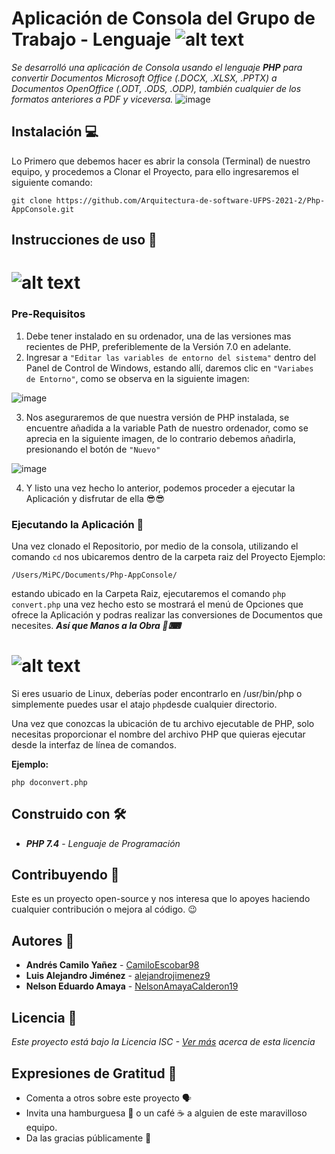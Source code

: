 # Aplicación de Consola del Grupo de Trabajo - Lenguaje ![alt text](https://www.php.net/images/logos/php-med-trans-dark.gif)  
_Se desarrolló una aplicación de Consola usando el lenguaje **PHP** para convertir Documentos Microsoft Office (.DOCX, .XLSX, .PPTX) a Documentos OpenOffice (.ODT, .ODS, .ODP), también cualquier de los formatos anteriores a PDF y viceversa._
![image](https://user-images.githubusercontent.com/61295526/131670971-4fc644c0-712a-4e39-a4ce-7ca0b35f2af7.png)


## Instalación  💻
Lo Primero que debemos hacer es abrir la consola (Terminal) de nuestro equipo, y procedemos a Clonar el Proyecto, para ello ingresaremos el siguiente comando: 
  ```
  git clone https://github.com/Arquitectura-de-software-UFPS-2021-2/Php-AppConsole.git
  ```
## Instrucciones de uso :page_facing_up:
# ![alt text](https://upload.wikimedia.org/wikipedia/commons/2/2a/Windows_Logo_2012-2015.png) 
### Pre-Requisitos
1. Debe tener instalado en su ordenador, una de las versiones mas recientes de PHP, preferiblemente de la Versión 7.0 en adelante.
2. Ingresar a ```"Editar las variables de entorno del sistema"``` dentro del Panel de Control de Windows, estando allí, daremos clic en ```"Variabes de Entorno"```, como se observa en la siguiente imagen:

![image](https://user-images.githubusercontent.com/61295526/131707976-6d8cfabf-30cd-43ee-b096-a6500da36b9f.png)

3. Nos aseguraremos de que nuestra versión de PHP instalada, se encuentre añadida a la variable Path de nuestro ordenador, como se aprecia en la siguiente imagen, de lo contrario debemos añadirla, presionando el botón de ```"Nuevo"```

![image](https://user-images.githubusercontent.com/61295526/131708601-676c2b06-ced2-4f0d-bd82-b05bb6d43e8b.png)

4. Y listo una vez hecho lo anterior, podemos proceder a ejecutar la Aplicación y disfrutar de ella 😎😎

### Ejecutando la Aplicación 🧨
Una vez clonado el Repositorio, por medio de la consola, utilizando el comando ``` cd ``` nos ubicaremos dentro de la carpeta raiz del Proyecto
  Ejemplo:
  ```
  /Users/MiPC/Documents/Php-AppConsole/
  ```
  estando ubicado en la Carpeta Raiz, ejecutaremos el comando ``` php convert.php ``` una vez hecho esto se mostrará el menú de Opciones que ofrece la Aplicación y podras realizar las conversiones de Documentos que necesites.  **_Así que Manos a la Obra 💪⌨_**

# ![alt text](https://upload.wikimedia.org/wikipedia/commons/1/11/SO-Linux.jpg)

Si eres usuario de Linux, deberías poder encontrarlo en /usr/bin/php o simplemente puedes usar el atajo `php`desde cualquier directorio.

Una vez que conozcas la ubicación de tu archivo ejecutable de PHP, solo necesitas proporcionar el nombre del archivo PHP que quieras ejecutar desde la interfaz de línea de comandos.

**Ejemplo:**

`php doconvert.php`

## Construido con 🛠
  - **_PHP 7.4_** - *Lenguaje de Programación*

## Contribuyendo 📝
Este es un proyecto open-source y nos interesa que lo apoyes haciendo cualquier contribución o mejora al código. 😉

## Autores :busts_in_silhouette:
- **Andrés Camilo Yañez** - [CamiloEscobar98](https://github.com/CamiloEscobar98)
- **Luis Alejandro Jiménez** - [alejandrojimenez9](https://github.com/alejandrojimenez9)
- **Nelson Eduardo Amaya** - [NelsonAmayaCalderon19](https://github.com/NelsonAmayaCalderon19)

## Licencia 📑
 _Este proyecto está bajo la Licencia ISC - [Ver más](https://es.wikinew.wiki/wiki/ISC_license) acerca de esta licencia_
 
 ## Expresiones de Gratitud 🎁

* Comenta a otros sobre este proyecto 🗣
* Invita una hamburguesa 🍔 o un café ☕ a alguien de este maravilloso equipo. 
* Da las gracias públicamente 🤪
